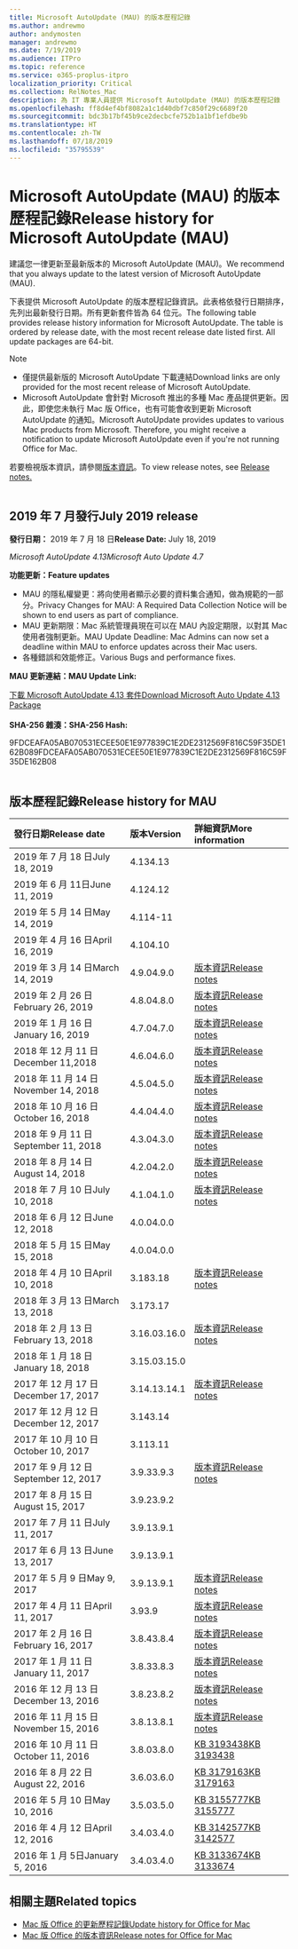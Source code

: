 ```yaml
---
title: Microsoft AutoUpdate (MAU) 的版本歷程記錄
ms.author: andrewmo
author: andymosten
manager: andrewmo
ms.date: 7/19/2019
ms.audience: ITPro
ms.topic: reference
ms.service: o365-proplus-itpro
localization_priority: Critical
ms.collection: RelNotes_Mac
description: 為 IT 專業人員提供 Microsoft AutoUpdate (MAU) 的版本歷程記錄
ms.openlocfilehash: ff8d4ef4bf8082a1c1d40dbf7c850f29c6689f20
ms.sourcegitcommit: bdc3b17bf45b9ce2decbcfe752b1a1bf1efdbe9b
ms.translationtype: HT
ms.contentlocale: zh-TW
ms.lasthandoff: 07/18/2019
ms.locfileid: "35795539"
---
```

# <a name="release-history-for-microsoft-autoupdate-mau"></a><span data-ttu-id="26ef3-103">Microsoft AutoUpdate (MAU) 的版本歷程記錄</span><span class="sxs-lookup"><span data-stu-id="26ef3-103">Release history for Microsoft AutoUpdate (MAU)</span></span>
 
<span data-ttu-id="26ef3-104">建議您一律更新至最新版本的 Microsoft AutoUpdate (MAU)。</span><span class="sxs-lookup"><span data-stu-id="26ef3-104">We recommend that you always update to the latest version of Microsoft AutoUpdate (MAU).</span></span>

<span data-ttu-id="26ef3-p101">下表提供 Microsoft AutoUpdate 的版本歷程記錄資訊。此表格依發行日期排序，先列出最新發行日期。所有更新套件皆為 64 位元。</span><span class="sxs-lookup"><span data-stu-id="26ef3-p101">The following table provides release history information for Microsoft AutoUpdate. The table is ordered by release date, with the most recent release date listed first. All update packages are 64-bit.</span></span>


> [!NOTE]
> 
> - <span data-ttu-id="26ef3-108">僅提供最新版的 Microsoft AutoUpdate 下載連結</span><span class="sxs-lookup"><span data-stu-id="26ef3-108">Download links are only provided for the most recent release of Microsoft AutoUpdate.</span></span>
> - <span data-ttu-id="26ef3-p102">Microsoft AutoUpdate 會針對 Microsoft 推出的多種 Mac 產品提供更新。因此，即使您未執行 Mac 版 Office，也有可能會收到更新 Microsoft AutoUpdate 的通知。</span><span class="sxs-lookup"><span data-stu-id="26ef3-p102">Microsoft AutoUpdate provides updates to various Mac products from Microsoft. Therefore, you might receive a notification to update Microsoft AutoUpdate even if you're not running Office for Mac.</span></span>

<span data-ttu-id="26ef3-111">若要檢視版本資訊，請參閱[版本資訊](release-notes-office-for-mac.md)。</span><span class="sxs-lookup"><span data-stu-id="26ef3-111">To view release notes, see [Release notes.](release-notes-office-for-mac.md)</span></span><br/><br/>

## <a name="july-2019-release"></a><span data-ttu-id="26ef3-112">2019 年 7 月發行</span><span class="sxs-lookup"><span data-stu-id="26ef3-112">July 2019 release</span></span>

<span data-ttu-id="26ef3-113">**發行日期：** 2019 年 7 月 18 日</span><span class="sxs-lookup"><span data-stu-id="26ef3-113">**Release Date:** July 18, 2019</span></span>

<span data-ttu-id="26ef3-114">*Microsoft AutoUpdate 4.13*</span><span class="sxs-lookup"><span data-stu-id="26ef3-114">*Microsoft Auto Update 4.7*</span></span>

 <span data-ttu-id="26ef3-115">**功能更新：**</span><span class="sxs-lookup"><span data-stu-id="26ef3-115">**Feature updates**</span></span>

- <span data-ttu-id="26ef3-116">MAU 的隱私權變更：將向使用者顯示必要的資料集合通知，做為規範的一部分。</span><span class="sxs-lookup"><span data-stu-id="26ef3-116">Privacy Changes for MAU: A Required Data Collection Notice will be shown to end users as part of compliance.</span></span>
- <span data-ttu-id="26ef3-117">MAU 更新期限：Mac 系統管理員現在可以在 MAU 內設定期限，以對其 Mac 使用者強制更新。</span><span class="sxs-lookup"><span data-stu-id="26ef3-117">MAU Update Deadline: Mac Admins can now set a deadline within MAU to enforce updates across their Mac users.</span></span>
- <span data-ttu-id="26ef3-118">各種錯誤和效能修正。</span><span class="sxs-lookup"><span data-stu-id="26ef3-118">Various Bugs and performance fixes.</span></span>

<span data-ttu-id="26ef3-119">**MAU 更新連結：**</span><span class="sxs-lookup"><span data-stu-id="26ef3-119">**MAU Update Link:**</span></span>

[<span data-ttu-id="26ef3-120">下載 Microsoft AutoUpdate 4.13 套件</span><span class="sxs-lookup"><span data-stu-id="26ef3-120">Download Microsoft Auto Update 4.13 Package</span></span>](https://officecdn-microsoft-com.akamaized.net/pr/C1297A47-86C4-4C1F-97FA-950631F94777/MacAutoupdate/Microsoft_AutoUpdate_4.13.19071800_Updater.pkg)<br/>
<br/>
<span data-ttu-id="26ef3-121">**SHA-256 雜湊：**</span><span class="sxs-lookup"><span data-stu-id="26ef3-121">**SHA-256 Hash:**</span></span>

<span data-ttu-id="26ef3-122">9FDCEAFA05AB070531ECEE50E1E977839C1E2DE2312569F816C59F35DE162B08</span><span class="sxs-lookup"><span data-stu-id="26ef3-122">9FDCEAFA05AB070531ECEE50E1E977839C1E2DE2312569F816C59F35DE162B08</span></span>
<br/><br/>

## <a name="release-history"></a><span data-ttu-id="26ef3-123">版本歷程記錄</span><span class="sxs-lookup"><span data-stu-id="26ef3-123">Release history for MAU</span></span>

|<span data-ttu-id="26ef3-124">**發行日期**</span><span class="sxs-lookup"><span data-stu-id="26ef3-124">**Release date**</span></span>|<span data-ttu-id="26ef3-125">**版本**</span><span class="sxs-lookup"><span data-stu-id="26ef3-125">**Version**</span></span>|<span data-ttu-id="26ef3-126">**詳細資訊**</span><span class="sxs-lookup"><span data-stu-id="26ef3-126">**More information**</span></span>||
|:-----|:-----|:-----|:-----|
|<span data-ttu-id="26ef3-127">2019 年 7 月 18 日</span><span class="sxs-lookup"><span data-stu-id="26ef3-127">July 18, 2019</span></span> <br/>|<span data-ttu-id="26ef3-128">4.13</span><span class="sxs-lookup"><span data-stu-id="26ef3-128">4.13</span></span> <br/> |  <br/> ||
|<span data-ttu-id="26ef3-129">2019 年 6 月 11日</span><span class="sxs-lookup"><span data-stu-id="26ef3-129">June 11, 2019</span></span> <br/>|<span data-ttu-id="26ef3-130">4.12</span><span class="sxs-lookup"><span data-stu-id="26ef3-130">4.12</span></span> <br/> | <br/> ||
|<span data-ttu-id="26ef3-131">2019 年 5 月 14 日</span><span class="sxs-lookup"><span data-stu-id="26ef3-131">May 14, 2019</span></span> <br/>|<span data-ttu-id="26ef3-132">4.11</span><span class="sxs-lookup"><span data-stu-id="26ef3-132">4-11</span></span> <br/> |  <br/> | <br/> |
|<span data-ttu-id="26ef3-133">2019 年 4 月 16 日</span><span class="sxs-lookup"><span data-stu-id="26ef3-133">April 16, 2019</span></span> <br/>|<span data-ttu-id="26ef3-134">4.10</span><span class="sxs-lookup"><span data-stu-id="26ef3-134">4.10</span></span> <br/> |  <br/> |<br/> |
|<span data-ttu-id="26ef3-135">2019 年 3 月 14 日</span><span class="sxs-lookup"><span data-stu-id="26ef3-135">March 14, 2019</span></span> <br/>|<span data-ttu-id="26ef3-136">4.9.0</span><span class="sxs-lookup"><span data-stu-id="26ef3-136">4.9.0</span></span> <br/> | [<span data-ttu-id="26ef3-137">版本資訊</span><span class="sxs-lookup"><span data-stu-id="26ef3-137">Release notes</span></span>](release-notes-office-for-mac.md#march-2019-release) <br/> | <br/> |
|<span data-ttu-id="26ef3-138">2019 年 2 月 26 日</span><span class="sxs-lookup"><span data-stu-id="26ef3-138">February 26, 2019</span></span> <br/>|<span data-ttu-id="26ef3-139">4.8.0</span><span class="sxs-lookup"><span data-stu-id="26ef3-139">4.8.0</span></span> <br/> | [<span data-ttu-id="26ef3-140">版本資訊</span><span class="sxs-lookup"><span data-stu-id="26ef3-140">Release notes</span></span>](release-notes-office-for-mac.md#february-2019-release) <br/> |<br/> |
|<span data-ttu-id="26ef3-141">2019 年 1 月 16 日</span><span class="sxs-lookup"><span data-stu-id="26ef3-141">January 16, 2019</span></span> <br/>|<span data-ttu-id="26ef3-142">4.7.0</span><span class="sxs-lookup"><span data-stu-id="26ef3-142">4.7.0</span></span> <br/> | [<span data-ttu-id="26ef3-143">版本資訊</span><span class="sxs-lookup"><span data-stu-id="26ef3-143">Release notes</span></span>](release-notes-office-for-mac.md#january-2019-release) <br/> | |
|<span data-ttu-id="26ef3-144">2018 年 12 月 11 日</span><span class="sxs-lookup"><span data-stu-id="26ef3-144">December 11,2018</span></span> <br/>|<span data-ttu-id="26ef3-145">4.6.0</span><span class="sxs-lookup"><span data-stu-id="26ef3-145">4.6.0</span></span> <br/> | [<span data-ttu-id="26ef3-146">版本資訊</span><span class="sxs-lookup"><span data-stu-id="26ef3-146">Release notes</span></span>](release-notes-office-for-mac.md#december-2018-release) <br/> ||
|<span data-ttu-id="26ef3-147">2018 年 11 月 14 日</span><span class="sxs-lookup"><span data-stu-id="26ef3-147">November 14, 2018</span></span> <br/> |<span data-ttu-id="26ef3-148">4.5.0</span><span class="sxs-lookup"><span data-stu-id="26ef3-148">4.5.0</span></span> <br/> |[<span data-ttu-id="26ef3-149">版本資訊</span><span class="sxs-lookup"><span data-stu-id="26ef3-149">Release notes</span></span>](release-notes-office-for-mac.md#november-2018-release) <br/> | |
|<span data-ttu-id="26ef3-150">2018 年 10 月 16 日</span><span class="sxs-lookup"><span data-stu-id="26ef3-150">October 16, 2018</span></span> <br/> |<span data-ttu-id="26ef3-151">4.4.0</span><span class="sxs-lookup"><span data-stu-id="26ef3-151">4.4.0</span></span> <br/> |[<span data-ttu-id="26ef3-152">版本資訊</span><span class="sxs-lookup"><span data-stu-id="26ef3-152">Release notes</span></span>](release-notes-office-for-mac.md#october-2018-release) <br/> | |
|<span data-ttu-id="26ef3-153">2018 年 9 月 11 日</span><span class="sxs-lookup"><span data-stu-id="26ef3-153">September 11, 2018</span></span>  <br/> |<span data-ttu-id="26ef3-154">4.3.0</span><span class="sxs-lookup"><span data-stu-id="26ef3-154">4.3.0</span></span>  <br/> |[<span data-ttu-id="26ef3-155">版本資訊</span><span class="sxs-lookup"><span data-stu-id="26ef3-155">Release notes</span></span>](release-notes-office-for-mac.md#september-2018-release) <br/> | |
|<span data-ttu-id="26ef3-156">2018 年 8 月 14 日</span><span class="sxs-lookup"><span data-stu-id="26ef3-156">August 14, 2018</span></span>  <br/> |<span data-ttu-id="26ef3-157">4.2.0</span><span class="sxs-lookup"><span data-stu-id="26ef3-157">4.2.0</span></span>  <br/> |[<span data-ttu-id="26ef3-158">版本資訊</span><span class="sxs-lookup"><span data-stu-id="26ef3-158">Release notes</span></span>](release-notes-office-for-mac.md#august-2018-release) <br/> | |
|<span data-ttu-id="26ef3-159">2018 年 7 月 10 日</span><span class="sxs-lookup"><span data-stu-id="26ef3-159">July 10, 2018</span></span>  <br/> |<span data-ttu-id="26ef3-160">4.1.0</span><span class="sxs-lookup"><span data-stu-id="26ef3-160">4.1.0</span></span>  <br/> |[<span data-ttu-id="26ef3-161">版本資訊</span><span class="sxs-lookup"><span data-stu-id="26ef3-161">Release notes</span></span>](release-notes-office-for-mac.md#july-2018-release) <br/> | |
|<span data-ttu-id="26ef3-162">2018 年 6 月 12 日</span><span class="sxs-lookup"><span data-stu-id="26ef3-162">June 12, 2018</span></span>  <br/> |<span data-ttu-id="26ef3-163">4.0.0</span><span class="sxs-lookup"><span data-stu-id="26ef3-163">4.0.0</span></span>  <br/> |||
|<span data-ttu-id="26ef3-164">2018 年 5 月 15 日</span><span class="sxs-lookup"><span data-stu-id="26ef3-164">May 15, 2018</span></span>  <br/> |<span data-ttu-id="26ef3-165">4.0.0</span><span class="sxs-lookup"><span data-stu-id="26ef3-165">4.0.0</span></span>  <br/> |||
|<span data-ttu-id="26ef3-166">2018 年 4 月 10 日</span><span class="sxs-lookup"><span data-stu-id="26ef3-166">April 10, 2018</span></span>  <br/> |<span data-ttu-id="26ef3-167">3.18</span><span class="sxs-lookup"><span data-stu-id="26ef3-167">3.18</span></span>  <br/> |[<span data-ttu-id="26ef3-168">版本資訊</span><span class="sxs-lookup"><span data-stu-id="26ef3-168">Release notes</span></span>](release-notes-office-for-mac.md#april-2018-release) <br/> ||
|<span data-ttu-id="26ef3-169">2018 年 3 月 13 日</span><span class="sxs-lookup"><span data-stu-id="26ef3-169">March 13, 2018</span></span>  <br/> |<span data-ttu-id="26ef3-170">3.17</span><span class="sxs-lookup"><span data-stu-id="26ef3-170">3.17</span></span>  <br/> |||
|<span data-ttu-id="26ef3-171">2018 年 2 月 13 日</span><span class="sxs-lookup"><span data-stu-id="26ef3-171">February 13, 2018</span></span>  <br/> |<span data-ttu-id="26ef3-172">3.16.0</span><span class="sxs-lookup"><span data-stu-id="26ef3-172">3.16.0</span></span>  <br/> |[<span data-ttu-id="26ef3-173">版本資訊</span><span class="sxs-lookup"><span data-stu-id="26ef3-173">Release notes</span></span>](release-notes-office-for-mac.md#february-2018-release) <br/> | <br/> |
|<span data-ttu-id="26ef3-174">2018 年 1 月 18 日</span><span class="sxs-lookup"><span data-stu-id="26ef3-174">January 18, 2018</span></span>  <br/> |<span data-ttu-id="26ef3-175">3.15.0</span><span class="sxs-lookup"><span data-stu-id="26ef3-175">3.15.0</span></span>  <br/> |<br/> |
|<span data-ttu-id="26ef3-176">2017 年 12 月 17 日</span><span class="sxs-lookup"><span data-stu-id="26ef3-176">December 17, 2017</span></span>  <br/> |<span data-ttu-id="26ef3-177">3.14.1</span><span class="sxs-lookup"><span data-stu-id="26ef3-177">3.14.1</span></span>  <br/> |[<span data-ttu-id="26ef3-178">版本資訊</span><span class="sxs-lookup"><span data-stu-id="26ef3-178">Release notes</span></span>](release-notes-office-for-mac.md#december-2017-release) <br/> | <br/> |
|<span data-ttu-id="26ef3-179">2017 年 12 月 12 日</span><span class="sxs-lookup"><span data-stu-id="26ef3-179">December 12, 2017</span></span>  <br/> |<span data-ttu-id="26ef3-180">3.14</span><span class="sxs-lookup"><span data-stu-id="26ef3-180">3.14</span></span>  <br/> ||  <br/> |
|<span data-ttu-id="26ef3-181">2017 年 10 月 10 日</span><span class="sxs-lookup"><span data-stu-id="26ef3-181">October 10, 2017</span></span>  <br/> |<span data-ttu-id="26ef3-182">3.11</span><span class="sxs-lookup"><span data-stu-id="26ef3-182">3.11</span></span>  <br/> ||<br/> |
|<span data-ttu-id="26ef3-183">2017 年 9 月 12 日</span><span class="sxs-lookup"><span data-stu-id="26ef3-183">September 12, 2017</span></span>  <br/> |<span data-ttu-id="26ef3-184">3.9.3</span><span class="sxs-lookup"><span data-stu-id="26ef3-184">3.9.3</span></span>  <br/> |[<span data-ttu-id="26ef3-185">版本資訊</span><span class="sxs-lookup"><span data-stu-id="26ef3-185">Release notes</span></span>](release-notes-office-for-mac.md#september-2017-release) <br/> |<br/> |
|<span data-ttu-id="26ef3-186">2017 年 8 月 15 日</span><span class="sxs-lookup"><span data-stu-id="26ef3-186">August 15, 2017</span></span>  <br/> |<span data-ttu-id="26ef3-187">3.9.2</span><span class="sxs-lookup"><span data-stu-id="26ef3-187">3.9.2</span></span>  <br/> || <br/> |
|<span data-ttu-id="26ef3-188">2017 年 7 月 11 日</span><span class="sxs-lookup"><span data-stu-id="26ef3-188">July 11, 2017</span></span>  <br/> |<span data-ttu-id="26ef3-189">3.9.1</span><span class="sxs-lookup"><span data-stu-id="26ef3-189">3.9.1</span></span>  <br/> || <br/> |
|<span data-ttu-id="26ef3-190">2017 年 6 月 13 日</span><span class="sxs-lookup"><span data-stu-id="26ef3-190">June 13, 2017</span></span>  <br/> |<span data-ttu-id="26ef3-191">3.9.1</span><span class="sxs-lookup"><span data-stu-id="26ef3-191">3.9.1</span></span>  <br/> || <br/> |
|<span data-ttu-id="26ef3-192">2017 年 5 月 9 日</span><span class="sxs-lookup"><span data-stu-id="26ef3-192">May 9, 2017</span></span>  <br/> |<span data-ttu-id="26ef3-193">3.9.1</span><span class="sxs-lookup"><span data-stu-id="26ef3-193">3.9.1</span></span>  <br/> |[<span data-ttu-id="26ef3-194">版本資訊</span><span class="sxs-lookup"><span data-stu-id="26ef3-194">Release notes</span></span>](release-notes-office-for-mac.md#may-2017-release) <br/> | <br/> |
|<span data-ttu-id="26ef3-195">2017 年 4 月 11 日</span><span class="sxs-lookup"><span data-stu-id="26ef3-195">April 11, 2017</span></span>  <br/> |<span data-ttu-id="26ef3-196">3.9</span><span class="sxs-lookup"><span data-stu-id="26ef3-196">3.9</span></span>  <br/> |[<span data-ttu-id="26ef3-197">版本資訊</span><span class="sxs-lookup"><span data-stu-id="26ef3-197">Release notes</span></span>](release-notes-office-for-mac.md#april-2017-release) <br/> |  <br/> |
|<span data-ttu-id="26ef3-198">2017 年 2 月 16 日</span><span class="sxs-lookup"><span data-stu-id="26ef3-198">February 16, 2017</span></span>  <br/> |<span data-ttu-id="26ef3-199">3.8.4</span><span class="sxs-lookup"><span data-stu-id="26ef3-199">3.8.4</span></span>  <br/> |[<span data-ttu-id="26ef3-200">版本資訊</span><span class="sxs-lookup"><span data-stu-id="26ef3-200">Release notes</span></span>](release-notes-office-for-mac.md#february-2017-release) <br/> | <br/> |
|<span data-ttu-id="26ef3-201">2017 年 1 月 11 日</span><span class="sxs-lookup"><span data-stu-id="26ef3-201">January 11, 2017</span></span>  <br/> |<span data-ttu-id="26ef3-202">3.8.3</span><span class="sxs-lookup"><span data-stu-id="26ef3-202">3.8.3</span></span>  <br/> |[<span data-ttu-id="26ef3-203">版本資訊</span><span class="sxs-lookup"><span data-stu-id="26ef3-203">Release notes</span></span>](release-notes-office-for-mac.md#january-2017-release) <br/> | <br/> |
|<span data-ttu-id="26ef3-204">2016 年 12 月 13 日</span><span class="sxs-lookup"><span data-stu-id="26ef3-204">December 13, 2016</span></span>  <br/> |<span data-ttu-id="26ef3-205">3.8.2</span><span class="sxs-lookup"><span data-stu-id="26ef3-205">3.8.2</span></span>  <br/> |[<span data-ttu-id="26ef3-206">版本資訊</span><span class="sxs-lookup"><span data-stu-id="26ef3-206">Release notes</span></span>](release-notes-office-for-mac.md#december-2016-release) <br/> | <br/> |
|<span data-ttu-id="26ef3-207">2016 年 11 月 15 日</span><span class="sxs-lookup"><span data-stu-id="26ef3-207">November 15, 2016</span></span>  <br/> |<span data-ttu-id="26ef3-208">3.8.1</span><span class="sxs-lookup"><span data-stu-id="26ef3-208">3.8.1</span></span>  <br/> |[<span data-ttu-id="26ef3-209">版本資訊</span><span class="sxs-lookup"><span data-stu-id="26ef3-209">Release notes</span></span>](release-notes-office-for-mac.md#november-2016-release) <br/> | <br/> |
|<span data-ttu-id="26ef3-210">2016 年 10 月 11 日</span><span class="sxs-lookup"><span data-stu-id="26ef3-210">October 11, 2016</span></span>  <br/> |<span data-ttu-id="26ef3-211">3.8.0</span><span class="sxs-lookup"><span data-stu-id="26ef3-211">3.8.0</span></span>  <br/> |[<span data-ttu-id="26ef3-212">KB 3193438</span><span class="sxs-lookup"><span data-stu-id="26ef3-212">KB 3193438</span></span>](https://support.microsoft.com/kb/3193438) <br/> | <br/> |
|<span data-ttu-id="26ef3-213">2016 年 8 月 22 日</span><span class="sxs-lookup"><span data-stu-id="26ef3-213">August 22, 2016</span></span>  <br/> |<span data-ttu-id="26ef3-214">3.6.0</span><span class="sxs-lookup"><span data-stu-id="26ef3-214">3.6.0</span></span>  <br/> |[<span data-ttu-id="26ef3-215">KB 3179163</span><span class="sxs-lookup"><span data-stu-id="26ef3-215">KB 3179163</span></span>](https://support.microsoft.com/kb/3179163) <br/> | <br/> |
|<span data-ttu-id="26ef3-216">2016 年 5 月 10 日</span><span class="sxs-lookup"><span data-stu-id="26ef3-216">May 10, 2016</span></span>  <br/> |<span data-ttu-id="26ef3-217">3.5.0</span><span class="sxs-lookup"><span data-stu-id="26ef3-217">3.5.0</span></span>  <br/> |[<span data-ttu-id="26ef3-218">KB 3155777</span><span class="sxs-lookup"><span data-stu-id="26ef3-218">KB 3155777</span></span>](https://support.microsoft.com/kb/3155777) <br/> | <br/> |
|<span data-ttu-id="26ef3-219">2016 年 4 月 12 日</span><span class="sxs-lookup"><span data-stu-id="26ef3-219">April 12, 2016</span></span>  <br/> |<span data-ttu-id="26ef3-220">3.4.0</span><span class="sxs-lookup"><span data-stu-id="26ef3-220">3.4.0</span></span>  <br/> |[<span data-ttu-id="26ef3-221">KB 3142577</span><span class="sxs-lookup"><span data-stu-id="26ef3-221">KB 3142577</span></span>](https://support.microsoft.com/kb/3142577) <br/> | <br/> |
|<span data-ttu-id="26ef3-222">2016 年 1 月 5日</span><span class="sxs-lookup"><span data-stu-id="26ef3-222">January 5, 2016</span></span>  <br/> |<span data-ttu-id="26ef3-223">3.4.0</span><span class="sxs-lookup"><span data-stu-id="26ef3-223">3.4.0</span></span>  <br/> |[<span data-ttu-id="26ef3-224">KB 3133674</span><span class="sxs-lookup"><span data-stu-id="26ef3-224">KB 3133674</span></span>](https://support.microsoft.com/kb/3133674) <br/> | <br/> |


## <a name="related-topics"></a><span data-ttu-id="26ef3-225">相關主題</span><span class="sxs-lookup"><span data-stu-id="26ef3-225">Related topics</span></span>

- [<span data-ttu-id="26ef3-226">Mac 版 Office 的更新歷程記錄</span><span class="sxs-lookup"><span data-stu-id="26ef3-226">Update history for Office for Mac</span></span>](update-history-office-for-mac.md)
- [<span data-ttu-id="26ef3-227">Mac 版 Office 的版本資訊</span><span class="sxs-lookup"><span data-stu-id="26ef3-227">Release notes for Office for Mac</span></span>](release-notes-office-for-mac.md) 